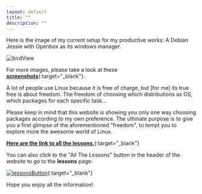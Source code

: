 ```yaml
---
layout: default
title: ""
description: ""
---
```


Here is the image of my current setup for my productive works: A Debian Jessie with Openbox as its windows manager.

![birdView]({{site.baseurl}}/images/birdView.jpg)

For more images, please take a look at these  [**screenshots**]({{site.baseurl}}/screenshots.html){:target="_blank"}.

A lot of people use Linux because it is free of charge, but [for me] its true free is about freedom. The freedom of choosing which distributions as OS, which packages for each specific task...

Please keep in mind that this website is showing you only one way choosing packages according to my own preference. The ultimate purpose is to give you a first glimpse of the aforementioned "freedom", to tempt you to explore more the awesome world of Linux.

[**Here are the link to all the lessons.**]({{site.baseurl}}/lessons/lessons.html){:target="_blank"}

You can also click to the "All The Lessons" button in the header of the website to go to the **lessons** page:

[![lessonsButton]({{site.baseurl}}/images/lessonsButton.png)]({{site.baseurl}}/lessons/lessons.html){:target="_blank"}

Hope you enjoy all the information!
